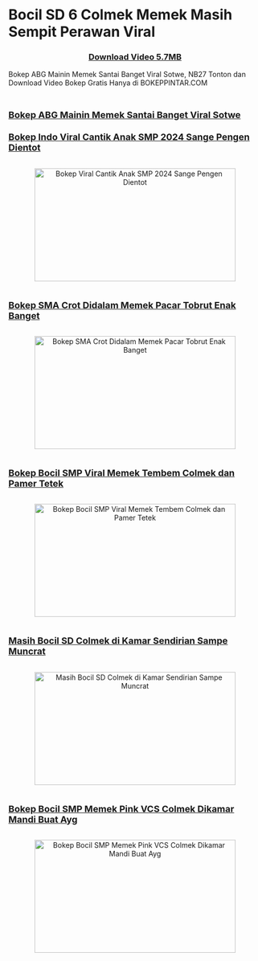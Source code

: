 # Bocil SD 6 Colmek Memek Masih Sempit Perawan Viral
<img height="198" src="https://blogger.googleusercontent.com/img/b/R29vZ2xl/AVvXsEhOxjDLzcjKx6xfmMUwuzr0fXGxPeNZMUV9dEOm_7D6rDlb85aZCBh_ixuwB4gWSwC5ikJy1xKIYoFuEeB21Y9iiK6UGwcVP-0Tm_FRCt6N-CSPDr71iANAEP1lBCJPsJa_6fIJQscFRJ7CrZI6rH1m_qBKZ_Sst-x_octUu6wDdfc4VUPAA9pM7WHetMk/s320/Bokep+ABG+Mainin+Memek+Santai+Banget+Viral+Sotwe.jpg" style="display: none;" width="352" />

<h3 style="text-align: center;">
  <a href="https://terabox.link/s/1r6N9ITmXobH8CyRkn21X3w" target="_blank">Download Video 5.7MB</a>
</h3>

<p style="text-align: left;">
Bokep ABG Mainin Memek Santai Banget Viral Sotwe, NB27 Tonton dan Download Video Bokep Gratis Hanya di BOKEPPINTAR.COM
</p>
<p style="text-align: left;"><br /></p>
<p style="text-align: left;"><span style="font-size: large;"><b><a href="https://alihkandulu.blogspot.com">Bokep ABG Mainin Memek Santai Banget Viral Sotwe</a></b></span></p>


<!--No 1    Video Bokep Indonesia-->

<h3 style="text-align: left;">
  <a href="https://alihkandulu.blogspot.com/2024/10/bokep-viral-cantik-anak-smp-2024-sange.html" target="_blank"><span style="font-size: large;">
<b>Bokep Indo Viral Cantik Anak SMP 2024 Sange Pengen Dientot</b></span></a>
</h3>

<div class="separator" style="clear: both;">
  <a href="https://alihkandulu.blogspot.com/2024/10/bokep-viral-cantik-anak-smp-2024-sange.html" style="display: block; padding: 1em 0px; text-align: center;"><img alt="Bokep Viral Cantik Anak SMP 2024 Sange Pengen Dientot" border="0" data-original-height="180" data-original-width="320" height="225" src="https://blogger.googleusercontent.com/img/b/R29vZ2xl/AVvXsEhCJwJZspxt4ZChZwi6sPRiVtyBUexxdjjdhu06Prefta2J7I8Dz5q-DsMrY-wq9-1YGZrsQuUAa2LflsnLK1y0iqqKp-JquNmKOHAlE4HCWDzuwppejj8jyZCcSLggjcr-Mw3zRnu6xpRhPa6vTyIIin-QIx553iBLXgyuSA4ZwkA2p3vhd1sUFlne_nM/s320/Bokep+Viral+Cantik+Anak+SMP+2024+Sange+Pengen+Dientot.jpg" title="Bokep Viral Cantik Anak SMP 2024 Sange Pengen Dientot" width="400" /></a>
</div>



<!--No 2    Video Bokep Indonesia-->

<h3 style="text-align: left;">
  <a href="https://alihkandulu.blogspot.com/2024/10/bokep-sma-crot-didalam-memek-pacar.html" target="_blank"><span style="font-size: large;">
<b>Bokep SMA Crot Didalam Memek Pacar Tobrut Enak Banget</b></span></a>
</h3>

<div class="separator" style="clear: both;">
  <a href="https://alihkandulu.blogspot.com/2024/10/bokep-sma-crot-didalam-memek-pacar.html" style="display: block; padding: 1em 0px; text-align: center;"><img alt="Bokep SMA Crot Didalam Memek Pacar Tobrut Enak Banget" border="0" data-original-height="180" data-original-width="320" height="225" src="https://blogger.googleusercontent.com/img/b/R29vZ2xl/AVvXsEjnkM-eNJtE5Pi9WEDmjxCD8Bd8KBs2xLrNWNh-uG5H_L2Wuy_fis7XPZE9kGqNv2l5YKphm6USdo1Kz3cp8r25DZYy3n7o_jbXl-WEUEhFbi88v6LfBp4zQRIAvf3-rgHCugDc-ZRNvp_1O8dSynZQC3iJQnzAYdVOb4pd4YqhUEPwwQw9D75kyPMDy1A/s320/Bokep+SMA+Crot+Didalam+Memek+Pacar+Tobrut+Enak+Banget.webp" title="Bokep SMA Crot Didalam Memek Pacar Tobrut Enak Banget" width="400" /></a>
</div>


<!--No 3    Video Bokep Indonesia-->

<h3 style="text-align: left;">
  <a href="https://alihkandulu.blogspot.com/2024/10/bokep-memek-tembem-bocil-viral-colmek.html" target="_blank"><span style="font-size: large;">
<b>Bokep Bocil SMP Viral Memek Tembem Colmek dan Pamer Tetek</b></span></a>
</h3>   
   
<div class="separator" style="clear: both;">
  <a href="https://alihkandulu.blogspot.com/2024/10/bokep-memek-tembem-bocil-viral-colmek.html" style="display: block; padding: 1em 0px; text-align: center;"><img alt="Bokep Bocil SMP Viral Memek Tembem Colmek dan Pamer Tetek" border="0" data-original-height="180" data-original-width="320" height="225" src="https://blogger.googleusercontent.com/img/b/R29vZ2xl/AVvXsEjWogfHRq-WDW1TVaEniNpp4MwDX_GSJmEUF6EsujurVenvbzKA8eXbNoZ-HZGyVuP7awu_-mR7r9g-n9sHZIOorQ93xvWTJOnD0ckdWcyJUxJYz6TpfOPfUfDImdHuSPC0aeJUAWYSIpx8XjHMJierY2ynlVe4cGDFaY03924qhbnFcbn_msXjUOmmAb0/s320/Bokep+Bocil+SMP+Viral+Memek+Tembem+Colmek+dan+Pamer+Tetek.jpg" title="Bokep Bocil SMP Viral Memek Tembem Colmek dan Pamer Tetek" width="400" /></a>
</div>



<!--No 4    Video Bokep Indonesia-->
 
<h3 style="text-align: left;">
  <a href="https://alihkandulu.blogspot.com/2024/10/masih-bocil-sd-colmek-di-kamar.html" target="_blank"><span style="font-size: large;">
<b>Masih Bocil SD Colmek di Kamar Sendirian Sampe Muncrat</b></span></a>
</h3>

<div class="separator" style="clear: both;">
  <a href="https://alihkandulu.blogspot.com/2024/10/masih-bocil-sd-colmek-di-kamar.html" style="display: block; padding: 1em 0px; text-align: center;"><img alt="Masih Bocil SD Colmek di Kamar Sendirian Sampe Muncrat" border="0" data-original-height="180" data-original-width="320" height="225" src="https://blogger.googleusercontent.com/img/b/R29vZ2xl/AVvXsEhZAgKBMLjx1BCfm-BRnrkSCUhRNRFuHomMXDze6mzZa6T628WxrEkLv75n7kV2vY-w0xAKg2MaXf0kqx2-Zpt7sStOd3f-8tOJu9aKz2L0sqqQTzYMjjNRS5_6LgqSYj9w8zREXCTHdeOI2DvLyPQPc3m_HyRTldYTCiIHurqBjSRgJmxOUxkowbZ-F3c/s320/Masih+Bocil+SD+Colmek+di+Kamar+Sendirian+Sampe+Muncrat.webp" title="Masih Bocil SD Colmek di Kamar Sendirian Sampe Muncrat" width="400" /></a>
</div>



<!--No 5    Video Bokep Indonesia-->

<h3 style="text-align: left;">
  <a href="https://alihkandulu.blogspot.com/2024/10/bocil-memek-pink-vcs-colmek-dikamar.html" target="_blank"><span style="font-size: large;">
<b>Bokep Bocil SMP Memek Pink VCS Colmek Dikamar Mandi Buat Ayg</b></span></a>
</h3>

<div class="separator" style="clear: both;">
  <a href="https://alihkandulu.blogspot.com/2024/10/bocil-memek-pink-vcs-colmek-dikamar.html" style="display: block; padding: 1em 0px; text-align: center;"><img alt="Bokep Bocil SMP Memek Pink VCS Colmek Dikamar Mandi Buat Ayg" border="0" data-original-height="180" data-original-width="320" height="225" src="https://blogger.googleusercontent.com/img/b/R29vZ2xl/AVvXsEhce9-WqGP4O-IT32SG_X4WLKAZbxMqTG67hbRWwd0GYMoV2ASOUT4fE5inY6qG0P7NjbXGzmvxg9COZfwB5ge_yBW5_SNLC1nrB3uwRIXH6r7-NxSeRTenzpkd-HC4yldqriNaTLJjQfFYZFb_0eUHGnq0XnxiuwxCu7FbgvA3xB1xsz2vn17jYHfPVTA/s320/Bokep+Bocil+SMP+Memek+Pink+VCS+Colmek+Dikamar+Mandi+Buat+Ayg.jpg" title="Bokep Bocil SMP Memek Pink VCS Colmek Dikamar Mandi Buat Ayg" width="400" /></a>
</div>
